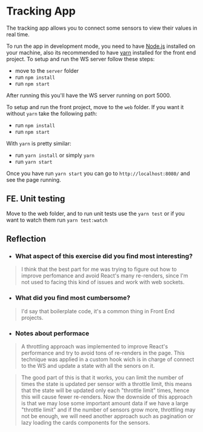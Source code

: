 # Tracking App

The tracking app allows you to connect some sensors to view their values in real time.


To run the app in development mode, you need to have [Node.js](https://nodejs.org/en/) installed on your machine, also its recommended to have [yarn](https://yarnpkg.com/) installed for the front end project. To setup and run the WS server follow these steps:

- move to the `server` folder
- run `npm install`
- run `npm start`

After running this you'll have the WS server running on port 5000.

To setup and run the front project, move to the `web` folder. If you want it without `yarn` take the following path:

- run `npm install`
- run `npm start`

With `yarn` is pretty similar:

- run `yarn install` or simply `yarn`
- run `yarn start`

Once you have run `yarn start` you can go to `http://localhost:8080/` and see the page running.

## FE. Unit testing

Move to the web folder, and to run unit tests use the `yarn test` or if you want to watch them run `yarn test:watch`

## Reflection
- ### What aspect of this	exercise did you find most interesting?

> I think that the best part for me was trying to figure out how to improve perfomance and avoid React's many re-renders, since I'm not used to facing this kind of issues and work with web sockets.

- ### What did you find most cumbersome?

> I'd say that boilerplate code, it's a common thing in Front End projects.
- ### Notes about performace

>A throttling approach was implemented to improve React's performance and try to avoid tons of re-renders in the page. This technique was applied in a custom hook wich is in charge of connect to the WS and update a state with all the senors on it. 

>The good part of this is that it works, you can limit the number of times the state is updated per sensor with a throttle limit, this means that the state will be updated only each "throttle limit" times, hence this will cause fewer re-renders. Now the downside of this approach is that we may lose some important amount data if we have a large "throttle limit" and if the number of sensors grow more, throttling may not be enough, we will need another approach such as pagination or lazy loading the cards components for the sensors.
